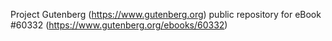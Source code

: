 Project Gutenberg (https://www.gutenberg.org) public repository for eBook #60332 (https://www.gutenberg.org/ebooks/60332)
